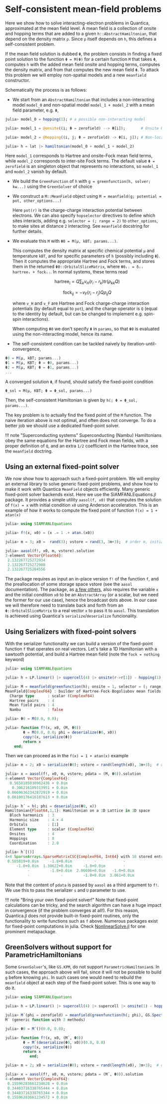 
# Self-consistent mean-field problems

Here we show how to solve interacting-electron problems in Quantica, approximated at the mean field level. A mean field is a collection of onsite and hopping terms that are added to a given `h::AbstractHamiltonian`, that depend on the density matrix `ρ`. Since `ρ` itself depends on `h`, this defines a self-consistent problem.

If the mean field solution is dubbed `Φ`, the problem consists in finding a fixed point solution to the function `Φ = M(Φ)` for a certain function `M` that takes `Φ`, computes `h` with the added mean field onsite and hopping terms, computes the density matrix, and from that computes the new mean field `Φ`. To attack this problem we will employ non-spatial models and a new `meanfield` constructor.

Schematically the process is as follows:
- We start from an `AbstractHamiltonian` that includes a non-interacting model `model_0` and non-spatial model `model_1 + model_2` with a mean field parameter, e.g. `Φ`,
```julia
julia> model_0 = hopping(1); # a possible non-interacting model

julia> model_1 = @onsite((i; Φ = zerofield) --> Φ[i]);       # Onsite Hartree-Fock

julia> model_2 = @hopping((i, j; Φ = zerofield) -> Φ[i, j]); # Non-local Fock

julia> h = lat |> hamiltonian(model_0 + model_1 + model_2)
```
Here `model_1` corresponds to Hartree and onsite-Fock mean field terms, while `model_2` corresponds to inter-site Fock terms.
The default value `Φ = zerofield` is an singleton object that represents no interactions, so `model_1` and `model_2` vanish by default.
- We build the `GreenFunction` of `h` with `g = greenfunction(h, solver; kw...)` using the `GreenSolver` of choice
- We construct a `M::MeanField` object using `M = meanfield(g; potential = pot, other_options...)`

  Here `pot(r)` is the charge-charge interaction potential between electrons. We can also specify `hopselector` directives to define which sites interacts, adding e.g. `selector = (; range = 2)` to `other_options`, to make sites at distance `2` interacting. See `meanfield` docstring for further details.

- We evaluate this `M` with `Φ0 = M(µ, kBT; params...)`.

  This computes the density matrix at specific chemical potential `µ` and temperature `kBT`, and for specific parameters of `h` (possibly including `Φ`). Then it computes the appropriate Hartree and Fock terms, and stores them in the returned `Φ0::OrbitalSliceMatrix`, where `Φ0ᵢⱼ = δᵢⱼ hartreeᵢ + fockᵢⱼ`. In normal systems, these terms read

    $$\text{hartree}_i = Q \sum_k v_H(r_i-r_k) \text{tr}(\rho_{kk}Q)$$

    $$\text{fock}_{ij}  = -v_F(r_i-r_j) Q \rho_{ij} Q$$

  where `v_H` and `v_F` are Hartree and Fock charge-charge interaction potentials (by default equal to `pot`), and the charge operator is `Q` (equal to the identity by default, but can be changed to implement e.g. spin-spin interactions).

  When computing `Φ0` we don't specify `Φ` in `params`, so that `Φ0` is evaluated using the non-interacting model, hence its name.

- The self-consistent condition can be tackled naively by iteration-until-convergence,
```julia
Φ0 = M(µ, kBT; params...)
Φ1 = M(µ, KBT; Φ = Φ0, params...)
Φ2 = M(µ, KBT; Φ = Φ1, params...)
...
```
A converged solution `Φ`, if found, should satisfy the fixed-point condition

    Φ_sol ≈ M(µ, KBT; Φ = Φ_sol, params...)

Then, the self-consistent Hamiltonian is given by `h(; Φ = Φ_sol, params...)`.

The key problem is to actually find the fixed point of the `M` function. The naive iteration above is not optimal, and often does not converge. To do a better job we should use a dedicated fixed-point solver.

!!! note "Superconducting systems"
    Superconducting (Nambu) Hamiltonians obey the same equations for the Hartree and Fock mean fields, with a proper definition of `Q`, and an extra `1/2` coefficient in the Hartree trace, see the `meanfield` doctring.

## Using an external fixed-point solver

We now show how to approach such a fixed-point problem. We will employ an external library to solve generic fixed-point problems, and show how to make it work with Quantica `MeanField` objects efficiently. Many generic fixed-point solver backends exist. Here we use the SIAMFANLEquations.jl package. It provides a simple utility `aasol(f, x0)` that computes the solution of `f(x) = x` with initial condition `x0` using Anderson acceleration. This is an example of how it works to compute the fixed point of function `f(x) = 1 + atan(x)`
```julia
julia> using SIAMFANLEquations

julia> f!(x, x0) = (x .= 1 .+ atan.(x0))

julia> m = 3; x0 =  rand(3); vstore = rand(3, 3m+3);  # order m, initial condition x0, and preallocated space vstore

julia> aasol(f!, x0, m, vstore).solution
3-element Vector{Float64}:
 2.132267725272934
 2.132267725272908
 2.132267725284556
```
The package requires as input an in-place version `f!` of the function `f`, and the preallocation of some storage space vstore (see the `aasol` documentation). The package, as [a few others](https://docs.sciml.ai/NonlinearSolve/stable/solvers/fixed_point_solvers/), also requires the variable `x` and the initial condition `x0` to be an `AbstractArray` (or a scalar, but we need the former for our use case), hence the broadcast dots above. In our case we will therefore need to translate back and forth from an `Φ::OrbitalSliceMatrix` to a real vector `x` to pass it to `aasol`. This translation is achieved using Quantica's `serialize`/`deserialize` funcionality.

## Using Serializers with fixed-point solvers

With the serializer functionality we can build a version of the fixed-point function `f` that operates on real vectors. Let's take a 1D Hamiltonian with a sawtooth potential, and build a Hartree mean field (note the `fock = nothing` keyword)
```julia
julia> using SIAMFANLEquations

julia> h = LP.linear() |> supercell(4) |> onsite(r->r[1]) - hopping(1) + @onsite((i; phi = zerofield) --> phi[i]);

julia> M = meanfield(greenfunction(h); onsite = 1, selector = (; range = 0), fock = nothing)
MeanField{ComplexF64} : builder of Hartree-Fock-Bogoliubov mean fields
  Charge type      : scalar (ComplexF64)
  Hartree pairs    : 4
  Mean field pairs : 4
  Nambu            : false

julia> Φ0 = M(0.0, 0.0);

julia> function f!(x, x0, (M, Φ0))
        Φ = M(0.0, 0.0; phi = deserialize(Φ0, x0))
        copy!(x, serialize(Φ))
        return x
    end;
```
Then we can proceed as in the `f(x) = 1 + atan(x)` example
```julia
julia> m = 2; x0 = serialize(Φ0); vstore = rand(length(x0), 3m+3);  # order m, initial condition x0, and preallocated space vstore

julia> x = aasol(f!, x0, m, vstore; pdata = (M, Φ0)).solution
4-element Vector{ComplexF64}:
  0.5658185030962436 + 0.0im
   0.306216109313951 + 0.0im
 0.06696362342872919 + 0.0im
 0.06100176416107613 + 0.0im

julia> h´ = h(; phi = deserialize(Φ0, x))
Hamiltonian{Float64,1,1}: Hamiltonian on a 1D Lattice in 1D space
  Bloch harmonics  : 3
  Harmonic size    : 4 × 4
  Orbitals         : [1]
  Element type     : scalar (ComplexF64)
  Onsites          : 4
  Hoppings         : 8
  Coordination     : 2.0

julia> h´[()]
4×4 SparseArrays.SparseMatrixCSC{ComplexF64, Int64} with 10 stored entries:
 0.565819+0.0im     -1.0+0.0im          ⋅            ⋅
     -1.0+0.0im  1.30622+0.0im     -1.0+0.0im        ⋅
          ⋅         -1.0+0.0im  2.06696+0.0im   -1.0+0.0im
          ⋅              ⋅         -1.0+0.0im  3.061+0.0im
```
Note that the content of `pdata` is passed by `aasol` as a third argument to `f!`. We use this to pass the serializer `s` and `U` parameter to use.

!!! note "Bring your own fixed-point solver!"
    Note that fixed-point calculations can be tricky, and the search algorithm can have a huge impact in convergence (if the problem converges at all!). For this reason, Quantica.jl does not provide built-in fixed-point routines, only the functionality to write functions such as `f` above. Numerous packages exist for fixed-point computations in julia. Check [NonlinearSolve.jl](https://github.com/SciML/NonlinearSolve.jl) for one prominent metapackage.

## GreenSolvers without support for ParametricHamiltonians

Some `GreenSolver`'s, like `GS.KPM`, do not support `ParametricHamiltonian`s. In such cases, the approach above will fail, since it will not be possible to build `g` before knowing `phi`. In such cases one would need to rebuild the `meanfield` object at each step of the fixed-point solver. This is one way to do it.

```julia
julia> using SIAMFANLEquations

julia> h = LP.linear() |> supercell(4) |> supercell |> onsite(1) - hopping(1) + @onsite((i; phi) --> phi[i]);

julia> M´(phi = zerofield) = meanfield(greenfunction(h(; phi), GS.Spectrum()); onsite = 1, selector = (; range = 0), fock = nothing)
M´ (generic function with 3 methods)

julia> Φ0 = M´()(0.0, 0.0);

julia> function f!(x, x0, (M´, Φ0))
        Φ = M´(deserialize(Φ0, x0))(0.0, 0.0)
        copy!(x, serialize(Φ))
        return x
           end;

julia> m = 2; x0 = serialize(Φ0); vstore = rand(length(x0), 3m+3);  # order m, initial condition x0, and preallocated space vstore

julia> x = aasol(f!, x0, m, vstore; pdata = (M´, Φ0)).solution
4-element Vector{ComplexF64}:
 0.15596283661234628 + 0.0im
 0.34403716338765444 + 0.0im
 0.34403716338765344 + 0.0im
 0.15596283661234572 + 0.0im
```

